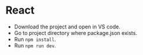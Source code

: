 # React

- Download the project and open in VS code. 
- Go to project directory where package.json exists.
- Run `npm install`.
- Run `npm run dev`.
